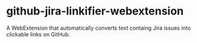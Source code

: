 # github-jira-linkifier-webextension
A WebExtension that automatically converts text containg Jira issues into clickable links on GitHub.
